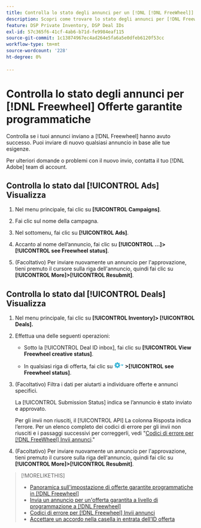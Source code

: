 ```yaml
---
title: Controlla lo stato degli annunci per un [!DNL [!DNL FreeWheel]] Offerta PG
description: Scopri come trovare lo stato degli annunci per [!DNL Freewheel] offerte programmatiche garantite.
feature: DSP Private Inventory, DSP Deal IDs
exl-id: 57c365f6-41cf-4ab6-b71d-fe9984eaf115
source-git-commit: 1c13874967ec4ad264e5fa6a5e0dfeb6120f53cc
workflow-type: tm+mt
source-wordcount: '228'
ht-degree: 0%

---
```


# Controlla lo stato degli annunci per [!DNL Freewheel] Offerte garantite programmatiche

Controlla se i tuoi annunci inviano a [!DNL Freewheel] hanno avuto successo. Puoi inviare di nuovo qualsiasi annuncio in base alle tue esigenze.

Per ulteriori domande o problemi con il nuovo invio, contatta il tuo [!DNL Adobe] team di account.

## Controlla lo stato dal [!UICONTROL Ads] Visualizza

1. Nel menu principale, fai clic su **[!UICONTROL Campaigns]**.

1. Fai clic sul nome della campagna.

1. Nel sottomenu, fai clic su **[!UICONTROL Ads]**.

1. Accanto al nome dell’annuncio, fai clic su  **[!UICONTROL ...]>[!UICONTROL see Freewheel status]**.

1. (Facoltativo) Per inviare nuovamente un annuncio per l&#39;approvazione, tieni premuto il cursore sulla riga dell&#39;annuncio, quindi fai clic su **[!UICONTROL More]>[!UICONTROL Resubmit]**.

## Controlla lo stato dal [!UICONTROL Deals] Visualizza

1. Nel menu principale, fai clic su **[!UICONTROL Inventory]> [!UICONTROL Deals].**

1. Effettua una delle seguenti operazioni:

   * Sotto la [!UICONTROL Deal ID inbox], fai clic su **[!UICONTROL View Freewheel creative status]**.

   * In qualsiasi riga di offerta, fai clic su ![Menu Opzioni](/help/dsp/assets/options-menu.png) **>[!UICONTROL see Freewheel status]**.

1. (Facoltativo) Filtra i dati per aiutarti a individuare offerte e annunci specifici.

   La [!UICONTROL Submission Status] indica se l’annuncio è stato inviato e approvato.

   Per gli invii non riusciti, il [!UICONTROL API] La colonna Risposta indica l’errore. Per un elenco completo dei codici di errore per gli invii non riusciti e i passaggi successivi per correggerli, vedi &quot;[Codici di errore per [!DNL FreeWheel] Invii annunci](freewheel-error-codes.md).&quot;

1. (Facoltativo) Per inviare nuovamente un annuncio per l&#39;approvazione, tieni premuto il cursore sulla riga dell&#39;annuncio, quindi fai clic su **[!UICONTROL More]>[!UICONTROL Resubmit]**.

>[!MORELIKETHIS]
>
>* [Panoramica sull&#39;impostazione di offerte garantite programmatiche in [!DNL Freewheel]](freewheel-overview.md)
>* [Invia un annuncio per un&#39;offerta garantita a livello di programmazione a [!DNL Freewheel]](freewheel-submit.md)
>* [Codici di errore per [!DNL Freewheel] Invii annunci](freewheel-error-codes.md)
>* [Accettare un accordo nella casella in entrata dell’ID offerta](deal-id-inbox-accept.md)

